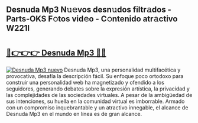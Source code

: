 ## Desnuda Mp3 N𝚞𝚎vos desn𝚞dos filtr𝚊dos - Parts-OKS F𝚘tos vid𝚎o - C𝚘ntenido atr𝚊ctivo W221I

# <h2><a href="http://mb485o.tromn.icu/?c=Desnuda+Mp3">🔗👉👉👉 Desnuda Mp3 🔗🔗</a></h2>

[![Desnuda Mp3 nuevo](https://i.imgur.com/pEAQMta.gif)](http://mb485o.tromn.icu/?c=Desnuda+Mp3)
Desnuda Mp3, una personalidad multifacética y provocativa, desafía la descripción fácil. Su enfoque poco ortodoxo para construir una personalidad web ha magnetizado y ofendido a los seguidores, generando debates sobre la expresión artística, la privacidad y las complejidades de las sociedades virtuales. A pesar de la ambigüedad de sus intenciones, su huella en la comunidad virtual es imborrable. Armado con un compromiso inquebrantable y un atractivo innegable, el alcance de Desnuda Mp3 en el mundo en línea es de gran alcance.
